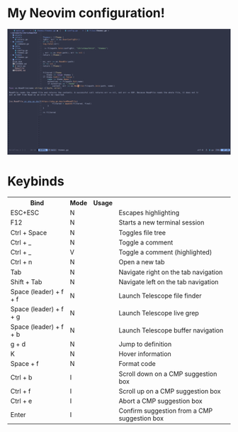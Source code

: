 # My Neovim configuration!

![screenshot](screenshots/screenshot.png)


# Keybinds

<table>
    <tr>
        <th>Bind</th>
        <th>Mode</th>
        <th>Usage</th>
    </tr>
    <tr>
        <td>ESC+ESC</td>
        <td>N<td>
        <td>Escapes highlighting</td>
    </tr>
    <tr>
        <td>F12</td>
        <td>N<td>
        <td>Starts a new terminal session</td>
    </tr>
    <tr>
        <td>Ctrl + Space</td>
        <td>N<td>
        <td>Toggles file tree</td>
    </tr>
    <tr>
        <td>Ctrl + _</td>
        <td>N<td>
        <td>Toggle a comment</td>
    </tr>
    <tr>
        <td>Ctrl + _</td>
        <td>V<td>
        <td>Toggle a comment (highlighted)</td>
    </tr>
    <tr>
        <td>Ctrl + n</td>
        <td>N<td>
        <td>Open a new tab</td>
    </tr>
    <tr>
        <td>Tab</td>
        <td>N<td>
        <td>Navigate right on the tab navigation</td>
    </tr>
    <tr>
        <td>Shift + Tab</td>
        <td>N<td>
        <td>Navigate left on the tab navigation</td>
    </tr>
    <tr>
        <td>Space (leader) + f + f</td>
        <td>N<td>
        <td>Launch Telescope file finder</td>
    </tr>
        <tr>
        <td>Space (leader) + f + g</td>
        <td>N<td>
        <td>Launch Telescope live grep</td>
    </tr>
    <tr>
        <td>Space (leader) + f + b</td>
        <td>N<td>
        <td>Launch Telescope buffer navigation</td>
    </tr>
    <tr>
        <td>g + d</td>
        <td>N<td>
        <td>Jump to definition</td>
    </tr>
    <tr>
        <td>K</td>
        <td>N<td>
        <td>Hover information</td>
    </tr>
    <tr>
        <td>Space + f</td>
        <td>N<td>
        <td>Format code</td>
    </tr>
    <tr>
        <td>Ctrl + b</td>
        <td>I<td>
        <td>Scroll down on a CMP suggestion box</td>
    </tr>
    <tr>
        <td>Ctrl + f</td>
        <td>I<td>
        <td>Scroll up on a CMP suggestion box</td>
    </tr>
    <tr>
        <td>Ctrl + e</td>
        <td>I<td>
        <td>Abort a CMP suggestion box</td>
    </tr>
    <tr>
        <td>Enter</td>
        <td>I<td>
        <td>Confirm suggestion from a CMP suggestion box</td>
    </tr>
</table>